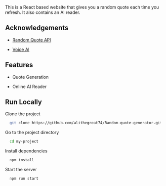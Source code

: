 This is a React based website that gives you a random quote each time you refresh. It also contains an AI reader.




## Acknowledgements

 - [Random Quote API](https://github.com/lukePeavey/quotable)
 
 - [Voice AI](https://lovo.ai/)



## Features

- Quote Generation

- Online AI Reader 


## Run Locally

Clone the project

```bash
  git clone https://github.com/alithegreat74/Random-quote-generator.git
```

Go to the project directory

```bash
  cd my-project
```

Install dependencies

```bash
  npm install
```

Start the server

```bash
  npm run start
```

